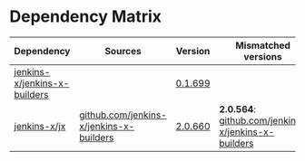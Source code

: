 # Dependency Matrix

Dependency | Sources | Version | Mismatched versions
---------- | ------- | ------- | -------------------
[jenkins-x/jenkins-x-builders](https://github.com/jenkins-x/jenkins-x-builders.git) |  | [0.1.699]() | 
[jenkins-x/jx](https://github.com/jenkins-x/jx.git) | [github.com/jenkins-x/jenkins-x-builders](https://github.com/jenkins-x/jenkins-x-builders) | [2.0.660](https://github.com/jenkins-x/jx/releases/tag/v2.0.660) | **2.0.564**: [github.com/jenkins-x/jenkins-x-builders](https://github.com/jenkins-x/jenkins-x-builders)
